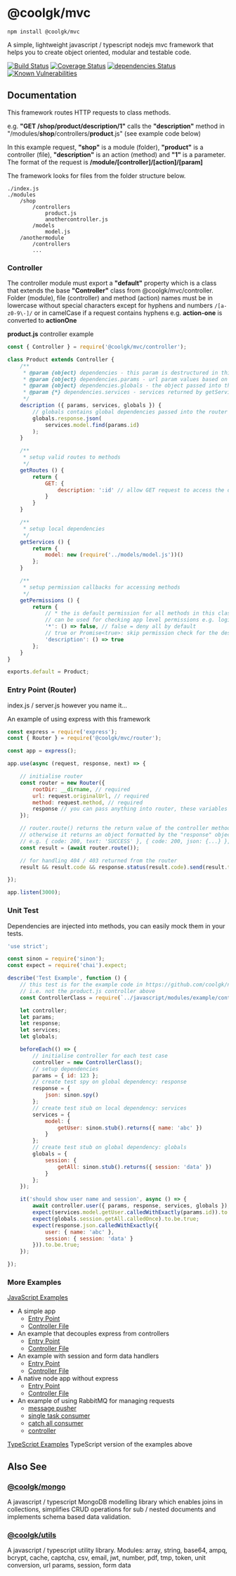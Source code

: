 # @coolgk/mvc

`npm install @coolgk/mvc`

A simple, lightweight javascript / typescript nodejs mvc framework that helps you to create object oriented, modular and testable code.

[![Build Status](https://travis-ci.org/coolgk/node-mvc.svg?branch=master)](https://travis-ci.org/coolgk/node-mvc) [![Coverage Status](https://coveralls.io/repos/github/coolgk/node-mvc/badge.svg?branch=develop)](https://coveralls.io/github/coolgk/node-mvc?branch=develop) [![dependencies Status](https://david-dm.org/coolgk/node-mvc/status.svg)](https://david-dm.org/coolgk/node-mvc) [![Known Vulnerabilities](https://snyk.io/test/github/coolgk/node-mvc/badge.svg)](https://snyk.io/test/github/coolgk/node-mvc)

## Documentation

This framework routes HTTP requests to class methods.

e.g.
**"GET /shop/product/description/1"** calls the **"description"** method in "/modules/**shop**/controllers/**product**.js" (see example code below)

In this example request, **"shop"** is a module (folder), **"product"** is a controller (file), **"description"** is an action (method) and **"1"** is a parameter. The format of the request is **/module/[controller]/[action]/[param]**

The framework looks for files from the folder structure below.

    ./index.js
    ./modules
        /shop
            /controllers
                product.js
                anothercontroller.js
            /models
                model.js
        /anothermodule
            /controllers
            ...

### Controller

The controller module must export a **"default"** property which is a class that extends the base **"Controller"** class from @coolgk/mvc/controller. Folder (module), file (controller) and method (action) names must be in lowercase without special characters except for hyphens and numbers `/[a-z0-9\-]/` or in camelCase if a request contains hyphens e.g. **action-one** is converted to **actionOne**

**product.js** controller example

```javascript
const { Controller } = require('@coolgk/mvc/controller');

class Product extends Controller {
    /**
     * @param {object} dependencies - this param is destructured in this example
     * @param {object} dependencies.params - url param values based on the patterns configured in getRoutes()
     * @param {object} dependencies.globals - the object passed into the router's constructor
     * @param {*} dependencies.services - services returned by getServices()
     */
    description ({ params, services, globals }) {
        // globals contains global dependencies passed into the router class (see example below)
        globals.response.json(
            services.model.find(params.id)
        );
    }

    /**
     * setup valid routes to methods
     */
    getRoutes () {
        return {
            GET: {
                description: ':id' // allow GET request to access the description() method
            }
        }
    }

    /**
     * setup local dependencies
     */
    getServices () {
        return {
            model: new (require('../models/model.js'))()
        };
    }

    /**
     * setup permission callbacks for accessing methods
     */
    getPermissions () {
        return {
            // * the is default permission for all methods in this class
            // can be used for checking app level permissions e.g. login sessions etc.
            '*': () => false, // false = deny all by default
            // true or Promise<true>: skip permission check for the description() method
            'description': () => true
        };
    }
}

exports.default = Product;
```

### Entry Point (Router)

index.js / server.js however you name it...

An example of using express with this framework

```javascript
const express = require('express');
const { Router } = require('@coolgk/mvc/router');

const app = express();

app.use(async (request, response, next) => {

    // initialise router
    const router = new Router({
        rootDir: __dirname, // required
        url: request.originalUrl, // required
        method: request.method, // required
        response // you can pass anything into router, these variables are injected into controllers methods in globals
    });

    // router.route() returns the return value of the controller method if the return value is not falsy
    // otherwise it returns an object formatted by the "response" object (see the documention for @coolgk/mvc/response at the bottom)
    // e.g. { code: 200, text: 'SUCCESS' }, { code: 200, json: {...} }, { code: 200, file: { name: ..., path: ... } } etc.
    const result = (await router.route());

    // for handling 404 / 403 returned from the router
    result && result.code && response.status(result.code).send(result.text);

});

app.listen(3000);
```

### Unit Test

Dependencies are injected into methods, you can easily mock them in your tests.

```javascript
'use strict';

const sinon = require('sinon');
const expect = require('chai').expect;

describe('Test Example', function () {
    // this test is for the example code in https://github.com/coolgk/node-mvc/tree/master/src/examples
    // i.e. not the product.js controller above
    const ControllerClass = require(`../javascript/modules/example/controllers/extended`).default;

    let controller;
    let params;
    let response;
    let services;
    let globals;

    beforeEach(() => {
        // initialise controller for each test case
        controller = new ControllerClass();
        // setup dependencies
        params = { id: 123 };
        // create test spy on global dependency: response
        response = {
            json: sinon.spy()
        };
        // create test stub on local dependency: services
        services = {
            model: {
                getUser: sinon.stub().returns({ name: 'abc' })
            }
        };
        // create test stub on global dependency: globals
        globals = {
            session: {
                getAll: sinon.stub().returns({ session: 'data' })
            }
        };
    });

    it('should show user name and session', async () => {
        await controller.user({ params, response, services, globals });
        expect(services.model.getUser.calledWithExactly(params.id)).to.be.true;
        expect(globals.session.getAll.calledOnce).to.be.true;
        expect(response.json.calledWithExactly({
            user: { name: 'abc' },
            session: { session: 'data' }
        })).to.be.true;
    });

});
```

### More Examples

[JavaScript Examples](https://github.com/coolgk/node-mvc/tree/master/src/examples/javascript)

- A simple app
  - [Entry Point](https://github.com/coolgk/node-mvc/blob/master/src/examples/javascript/index.express.simple.js)
  - [Controller File](https://github.com/coolgk/node-mvc/blob/master/src/examples/javascript/modules/example/controllers/simple.js)
- An example that decouples express from controllers
  - [Entry Point](https://github.com/coolgk/node-mvc/blob/master/src/examples/javascript/index.express.decoupled.js)
  - [Controller File](https://github.com/coolgk/node-mvc/blob/master/src/examples/javascript/modules/example/controllers/decoupled.js)
- An example with session and form data handlers
  - [Entry Point](https://github.com/coolgk/node-mvc/blob/master/src/examples/javascript/index.express.extended.js)
  - [Controller File](https://github.com/coolgk/node-mvc/blob/master/src/examples/javascript/modules/example/controllers/extended.js)
- A native node app without express
  - [Entry Point](https://github.com/coolgk/node-mvc/blob/master/src/examples/javascript/index.native.js)
  - [Controller File](https://github.com/coolgk/node-mvc/blob/master/src/examples/javascript/modules/example/controllers/extended.js)
- An example of using RabbitMQ for managing requests
  - [message pusher](https://github.com/coolgk/node-mvc/blob/master/src/examples/javascript/index.express.rabbitmq.publisher.js)
  - [single task consumer](https://github.com/coolgk/node-mvc/blob/master/src/examples/javascript/index.rabbitmq.consumer.single.task.js)
  - [catch all consumer](https://github.com/coolgk/node-mvc/blob/master/src/examples/javascript/index.rabbitmq.consumer.default.js)
  - [controller](https://github.com/coolgk/node-mvc/blob/master/src/examples/javascript/modules/example/controllers/decoupled.js)

[TypeScript Examples](https://github.com/coolgk/node-mvc/tree/master/src/examples/typescript)
TypeScript version of the examples above

## Also See

### [@coolgk/mongo](https://www.npmjs.com/package/@coolgk/mongo)

A javascript / typescript MongoDB modelling library which enables joins in collections, simplifies CRUD operations for sub / nested documents and implements schema based data validation.

### [@coolgk/utils](https://www.npmjs.com/package/@coolgk/utils)

A javascript / typescript utility library. Modules: array, string, base64, ampq, bcrypt, cache, captcha, csv, email, jwt, number, pdf, tmp, token, unit conversion, url params, session, form data